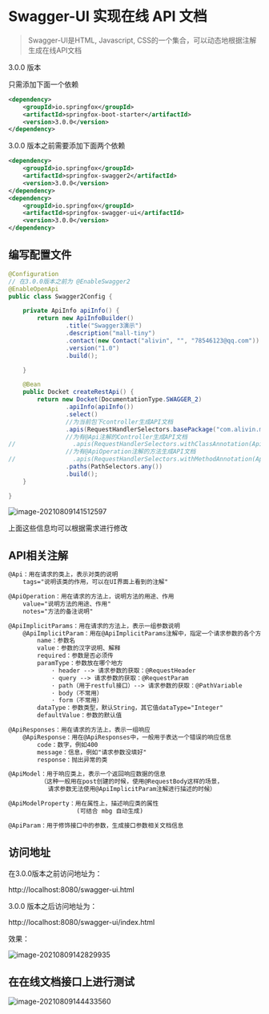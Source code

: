# Swagger-UI 实现在线 API 文档

> Swagger-UI是HTML, Javascript, CSS的一个集合，可以动态地根据注解生成在线API文档

3.0.0 版本

只需添加下面一个依赖

```xml
<dependency>
    <groupId>io.springfox</groupId>
    <artifactId>springfox-boot-starter</artifactId>
    <version>3.0.0</version>
</dependency>
```

3.0.0 版本之前需要添加下面两个依赖

```xml
<dependency>
    <groupId>io.springfox</groupId>
    <artifactId>springfox-swagger2</artifactId>
    <version>3.0.0</version>
</dependency>
<dependency>
    <groupId>io.springfox</groupId>
    <artifactId>springfox-swagger-ui</artifactId>
    <version>3.0.0</version>
</dependency>
```

## 编写配置文件

```java
@Configuration
// 在3.0.0版本之前为 @EnableSwagger2
@EnableOpenApi
public class Swagger2Config {

    private ApiInfo apiInfo() {
        return new ApiInfoBuilder()
                .title("Swagger3演示")
                .description("mall-tiny")
                .contact(new Contact("alivin", "", "78546123@qq.com"))
                .version("1.0")
                .build();

    }

    @Bean
    public Docket createRestApi() {
        return new Docket(DocumentationType.SWAGGER_2)
                .apiInfo(apiInfo())
                .select()
                //为当前包下controller生成API文档
                .apis(RequestHandlerSelectors.basePackage("com.alivin.mall.tiny.controller"))
                //为有@Api注解的Controller生成API文档
//                .apis(RequestHandlerSelectors.withClassAnnotation(Api.class))
                //为有@ApiOperation注解的方法生成API文档
//                .apis(RequestHandlerSelectors.withMethodAnnotation(ApiOperation.class))
                .paths(PathSelectors.any())
                .build();
    }

}
```

![image-20210809141512597](E:\blog\images\swagger2.png)

上面这些信息均可以根据需求进行修改

## API相关注解

```xml
@Api：用在请求的类上，表示对类的说明
    tags="说明该类的作用，可以在UI界面上看到的注解"

@ApiOperation：用在请求的方法上，说明方法的用途、作用
    value="说明方法的用途、作用"
    notes="方法的备注说明"

@ApiImplicitParams：用在请求的方法上，表示一组参数说明
    @ApiImplicitParam：用在@ApiImplicitParams注解中，指定一个请求参数的各个方面
        name：参数名
        value：参数的汉字说明、解释
        required：参数是否必须传
        paramType：参数放在哪个地方
            · header --> 请求参数的获取：@RequestHeader
            · query --> 请求参数的获取：@RequestParam
            · path（用于restful接口）--> 请求参数的获取：@PathVariable
            · body（不常用）
            · form（不常用）    
        dataType：参数类型，默认String，其它值dataType="Integer"       
        defaultValue：参数的默认值

@ApiResponses：用在请求的方法上，表示一组响应
    @ApiResponse：用在@ApiResponses中，一般用于表达一个错误的响应信息
        code：数字，例如400
        message：信息，例如"请求参数没填好"
        response：抛出异常的类

@ApiModel：用于响应类上，表示一个返回响应数据的信息
         （这种一般用在post创建的时候，使用@RequestBody这样的场景，
           请求参数无法使用@ApiImplicitParam注解进行描述的时候）

@ApiModelProperty：用在属性上，描述响应类的属性
				   (可结合 mbg 自动生成)

@ApiParam：用于修饰接口中的参数，生成接口参数相关文档信息
```

## 访问地址

在3.0.0版本之前访问地址为：

http://localhost:8080/swagger-ui.html

3.0.0 版本之后访问地址为：

http://localhost:8080/swagger-ui/index.html

效果：

![image-20210809142829935](E:\blog\images\swagger.png)

## 在在线文档接口上进行测试

![image-20210809144433560](E:\blog\images\swagger3.png)

